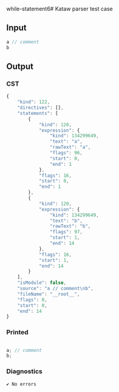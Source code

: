 while-statement6# Kataw parser test case

## Input

`````js
a // comment
b
`````

## Output

### CST

```javascript
{
    "kind": 122,
    "directives": [],
    "statements": [
        {
            "kind": 120,
            "expression": {
                "kind": 134299649,
                "text": "a",
                "rawText": "a",
                "flags": 96,
                "start": 0,
                "end": 1
            },
            "flags": 16,
            "start": 0,
            "end": 1
        },
        {
            "kind": 120,
            "expression": {
                "kind": 134299649,
                "text": "b",
                "rawText": "b",
                "flags": 97,
                "start": 1,
                "end": 14
            },
            "flags": 16,
            "start": 1,
            "end": 14
        }
    ],
    "isModule": false,
    "source": "a // comment\nb",
    "fileName": "__root__",
    "flags": 0,
    "start": 0,
    "end": 14
}
```

### Printed

```javascript

a; // comment
b;

```

### Diagnostics

```javascript
✔ No errors
```

